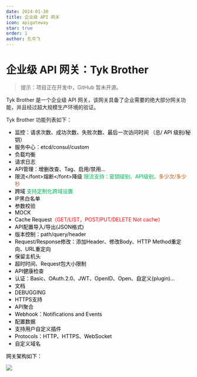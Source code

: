 ```yaml
---
date: 2024-01-30
title: 企业级 API 网关
icon: apigateway
star: true
order: 1
author: 孔令飞
---
```


# 企业级 API 网关：Tyk Brother

> 提示：项目正在开发中，GitHub 暂未开源。

Tyk Brother 是一个企业级 API 网关，该网关具备了企业需要的绝大部分网关功能，并且经过超大规模生产环境的验证。

Tyk Brother 功能列表如下：
+ <font style="color:black;">监控：请求次数、成功次数、失败次数、最后一次访问时间 （总</font><font style="color:black;">/ API </font><font style="color:black;">级别</font><font style="color:black;">/</font><font style="color:black;">秘钥）</font>
+ <font style="color:black;">服务中心：</font><font style="color:black;">etcd</font><font style="color:black;">/consul/custom</font>
+ <font style="color:black;">负载均衡</font>
+ <font style="color:black;">请求日志</font>
+ <font style="color:black;">API</font><font style="color:black;">管理：增删改查、</font><font style="color:black;">Tag</font><font style="color:black;">、启用</font><font style="color:black;">/</font><font style="color:black;">禁用</font><font style="color:black;">…</font>
+ <font style="color:black;">限流</font><font style="color:black;">\</font><font style="color:black;">熔断</font><font style="color:black;">\</font><font style="color:black;">降级 </font><font style="color:#00b050;">限流支持：密钥级别、</font><font style="color:#00b050;">API</font><font style="color:#00b050;">级别，</font><font style="color:#c55a11;">多少次</font><font style="color:#c55a11;">/</font><font style="color:#c55a11;">多少秒</font>
+ <font style="color:black;">跨域 </font><font style="color:#00b050;">支持定制化跨域设置</font>
+ <font style="color:black;">IP</font><font style="color:black;">黑白名单</font>
+ <font style="color:black;">参数校验</font>
+ <font style="color:black;">MOCK</font>
+ <font style="color:black;">Cache Request</font><font style="color:red;">（</font><font style="color:red;">GET/LIST</font><font style="color:red;">，</font><font style="color:red;">POST/PUT/DELETE Not cache</font><font style="color:red;">）</font>
+ <font style="color:black;">API</font><font style="color:black;">配置导入</font><font style="color:black;">/</font><font style="color:black;">导出</font><font style="color:black;">(JSON</font><font style="color:black;">格式</font><font style="color:black;">)</font>
+ <font style="color:black;">版本控制：</font><font style="color:black;">path/query/header</font>
+ <font style="color:black;">Request/Response修改：添加Header、修改Body、HTTP Method重定向、URL重定向</font>
+ <font style="color:black;">保留主机头</font>
+ <font style="color:black;">超时时间、Request包大小限制</font>
+ <font style="color:black;">API</font><font style="color:black;">健康检查</font>
+ <font style="color:black;">认证：</font><font style="color:black;">Basic</font><font style="color:black;">、</font><font style="color:black;">OAuth.2.0</font><font style="color:black;">、</font><font style="color:black;">JWT</font><font style="color:black;">、</font><font style="color:black;">OpenID</font><font style="color:black;">、</font><font style="color:black;">Open</font><font style="color:black;">、自定义</font><font style="color:black;">(plugin)…</font>
+ <font style="color:black;">文档</font>
+ <font style="color:black;">DEBUGGING</font>
+ <font style="color:black;">HTTPS</font><font style="color:black;">支持</font>
+ <font style="color:black;">API</font><font style="color:black;">聚合</font>
+ <font style="color:black;">Webhook</font><font style="color:black;">：</font><font style="color:black;">Notifications and Events</font>
+ <font style="color:black;">配置数据</font>
+ <font style="color:black;">支持用户自定义插件</font>
+ <font style="color:black;">Protocols</font><font style="color:black;">：</font><font style="color:black;">HTTP</font><font style="color:black;">、</font><font style="color:black;">HTTPS</font><font style="color:black;">、</font><font style="color:black;">WebSocket</font>
+ <font style="color:black;">自定义域名</font>

网关架构如下：

![](/images/API网关架构.png)

